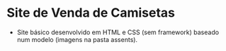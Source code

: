 # Site de Venda de Camisetas
- Site básico desenvolvido em HTML e CSS (sem framework) baseado num modelo (imagens na pasta assents).
